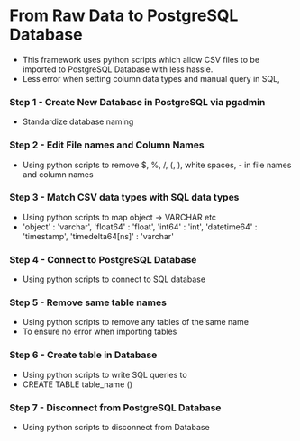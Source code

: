 # From Raw Data to PostgreSQL Database
- This framework uses python scripts which allow CSV files to be imported to PostgreSQL Database with less hassle.
- Less error when setting column data types and manual query in SQL, 
### Step 1 - Create New Database in PostgreSQL via pgadmin
- Standardize database naming 

### Step 2 - Edit File names and Column Names
- Using python scripts to remove $, %, /, (, ), white spaces, - in file names and column names

### Step 3 - Match CSV data types with SQL data types
- Using python scripts to map object -> VARCHAR etc
- 'object' : 'varchar',
    'float64' : 'float',
    'int64' : 'int',
    'datetime64' : 'timestamp',
    'timedelta64[ns]' : 'varchar'

### Step 4 - Connect to PostgreSQL Database 
- Using python scripts to connect to SQL database

### Step 5 - Remove same table names
- Using python scripts to remove any tables of the same name
- To ensure no error when importing tables

### Step 6 - Create table in Database
- Using python scripts to write SQL queries to
- CREATE TABLE table_name ()

### Step 7 - Disconnect from PostgreSQL Database
- Using python scripts to disconnect from Database
